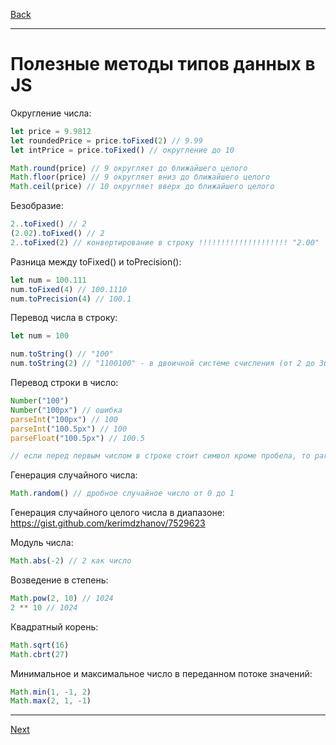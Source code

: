 [Back](../README.md)
***
# Полезные методы типов данных в JS

Округление числа:
```js
let price = 9.9812
let roundedPrice = price.toFixed(2) // 9.99
let intPrice = price.toFixed() // округление до 10

Math.round(price) // 9 округляет до ближайшего целого
Math.floor(price) // 9 округляет вниз до ближайшего целого
Math.ceil(price) // 10 округляет вверх до ближайшего целого
```

Безобразие:
```js
2..toFixed() // 2
(2.02).toFixed() // 2
2..toFixed(2) // конвертирование в строку !!!!!!!!!!!!!!!!!!!! "2.00"
```

Разница между toFixed() и toPrecision():
```js
let num = 100.111
num.toFixed(4) // 100.1110
num.toPrecision(4) // 100.1
```

Перевод числа в строку:
```js
let num = 100

num.toString() // "100"
num.toString(2) // "1100100" - в двоичной системе счисления (от 2 до 36)
```

Перевод строки в число:
```js
Number("100")
Number("100px") // ошибка
parseInt("100px") // 100
parseInt("100.5px") // 100
parseFloat("100.5px") // 100.5

// если перед первым числом в строке стоит символ кроме пробела, то parseInt() и parseFloat() вернут NaN 
```

Генерация случайного числа:
```js
Math.random() // дробное случайное число от 0 до 1
```

Генерация случайного целого числа в диапазоне: https://gist.github.com/kerimdzhanov/7529623

Модуль числа:
```js
Math.abs(-2) // 2 как число
```

Возведение в степень:
```js
Math.pow(2, 10) // 1024
2 ** 10 // 1024
```

Квадратный корень:
```js
Math.sqrt(16)
Math.cbrt(27)
```

Минимальное и максимальное число в переданном потоке значений:
```js
Math.min(1, -1, 2)
Math.max(2, 1, -1)
```








***
[Next]()